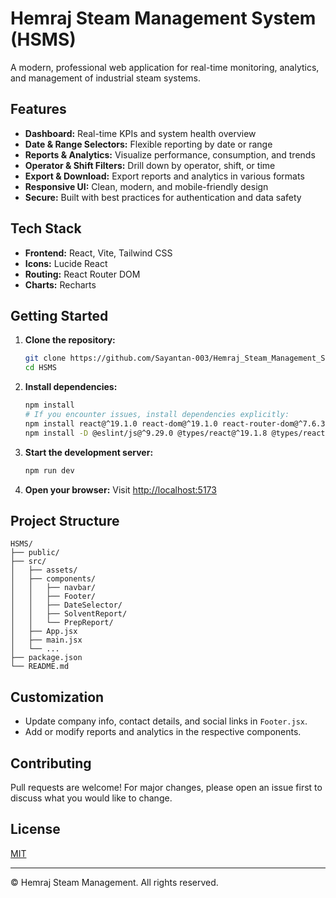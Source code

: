 # Hemraj Steam Management System (HSMS)

A modern, professional web application for real-time monitoring, analytics, and management of industrial steam systems.

## Features

-  **Dashboard:** Real-time KPIs and system health overview
-  **Date & Range Selectors:** Flexible reporting by date or range
-  **Reports & Analytics:** Visualize performance, consumption, and trends
-  **Operator & Shift Filters:** Drill down by operator, shift, or time
-  **Export & Download:** Export reports and analytics in various formats
-  **Responsive UI:** Clean, modern, and mobile-friendly design
-  **Secure:** Built with best practices for authentication and data safety

## Tech Stack

- **Frontend:** React, Vite, Tailwind CSS
- **Icons:** Lucide React
- **Routing:** React Router DOM
- **Charts:** Recharts

## Getting Started

1. **Clone the repository:**
   ```sh
   git clone https://github.com/Sayantan-003/Hemraj_Steam_Management_System
   cd HSMS
   ```
2. **Install dependencies:**
   ```sh
   npm install
   # If you encounter issues, install dependencies explicitly:
   npm install react@^19.1.0 react-dom@^19.1.0 react-router-dom@^7.6.3
   npm install -D @eslint/js@^9.29.0 @types/react@^19.1.8 @types/react-dom@^19.1.6 @vitejs/plugin-react-swc@^3.10.2 eslint@^9.29.0 eslint-plugin-react-hooks@^5.2.0 eslint-plugin-react-refresh@^0.4.20 globals@^16.2.0 vite@^7.0.0
   ```
3. **Start the development server:**
   ```sh
   npm run dev
   ```
4. **Open your browser:**
   Visit [http://localhost:5173](http://localhost:5173)

## Project Structure

```
HSMS/
├── public/
├── src/
│   ├── assets/
│   ├── components/
│   │   ├── navbar/
│   │   ├── Footer/
│   │   ├── DateSelector/
│   │   ├── SolventReport/
│   │   └── PrepReport/
│   ├── App.jsx
│   ├── main.jsx
│   └── ...
├── package.json
└── README.md
```

## Customization
- Update company info, contact details, and social links in `Footer.jsx`.
- Add or modify reports and analytics in the respective components.

## Contributing
Pull requests are welcome! For major changes, please open an issue first to discuss what you would like to change.

## License
[MIT](LICENSE)

---
© Hemraj Steam Management. All rights reserved.
